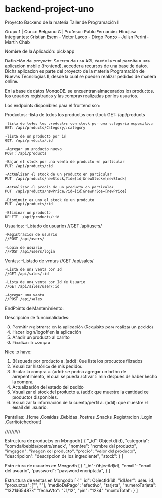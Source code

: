 # backend-project-uno

Proyecto Backend de la materia Taller de Programación II

Grupo 1   |   Curso: Belgrano C   |   Profesor: Pablo Fernandez Hinojosa
Integrantes: Cristian Esem - Victor Lacco - Diego Ponzo - Julian Perini - Martin Chab

Nombre de la Aplicación: pick-app

Definición del proyecto:
Se trata de una API, desde la cual permite a una aplicacion mobile (frontend), acceder a recursos de una base de datos.
Dicha aplicacion es parte del proyecto de la materia Programación de Nuevas Tecnologías II, desde la cual se pueden realizar pedidos de manera online.

En la base de datos MongoDB, se encuentran almacenados los productos, los usuarios registrados y las compras realizadas por los usuarios.

Los endpoints disponibles para el frontend son:

Productos:
    -lista de todos los productos con stock
    GET: /api/products

    -lista de todos los productos con stock por una categoria especifica
    GET: /api/products/Category/:category

    -lista de un producto por id
    GET: /api/products/:id

    -Agregar un producto nuevo
    POST: /api/products

    -Bajar el stock por una venta de producto en particular
    PUT: /api/products/:id

    -Actualizar el stock de un producto en particular
    PUT  /api/products/newStock/?id=[id]&newStock=[newStock]

    -Actualizar el precio de un producto en particular
    PUT  /api/products/newPrice/?id=[id]&newPrice=[newPrice]

    -Disminuir en uno el stock de un prodcuto
    PUT  /api/products/:id

    -Eliminar un producto
    DELETE  /api/products/:id


Usuarios:
    -Listado de usuarios
    //GET /api/users/

    -Registracion de usuario
    //POST /api/users/

    -Login de usuario
    //POST /api/users/login


Ventas:
    -Listado de ventas
    //GET /api/sales/

    -Lista de una venta por Id
    //GET /api/sales/:id

    -Lista de una venta por Id de Usuario
    //GET /api/sales/user/:id

    -Agregar una venta
    //POST /api/sales

EndPoints de Mantenimiento:


Descripción de funcionalidades:


3.	Permitir registrarse en la aplicación (Requisito para realizar un pedido)
4.	Hacer login/logoff en la aplicación
5.	Añadir un producto al carrito
6.	Finalizar la compra

Nice to have:

1.	Búsqueda por producto
a.	(add): Que liste los productos filtrados 
2.	Visualizar histórico de mis pedidos
3.	Anular la compra
a.	(add): se podria agregar un botón de arrepentimiento, el cual se pueda activar 5 min después de haber hecho la compra.
4.	Actualización del estado del pedido
5.	Visualizar el stock del producto
a.	(add): que muestre la cantidad de productos disponibles.
6.	Visualizar la información de la cuenta/perfil
a.	(add): que muestre el email del usuario.



Pantallas:
    .Home
    .Comidas
    .Bebidas
    .Postres
    .Snacks
    .Registracion
    .Login
    .Carrito(checkout)

//////////

Estructura de productos en Mongodb
[
 {
  "_id": ObjectId(id),
  "categoria": "comida/bebida/postre/snack",
  "nombre": "nombre del producto",
  "imgagen": "imagen del producto",
  "precio": "valor del producto",
  "descripcion": "descripcion de los ingrediente",
  "stock": <cantidad>
 }
]


Estructura de usuarios en Mongodb
[
 {
  "_id": ObjectId(id),
  "email": "email del usuario",
  "password": "password encriptada",
 }
]

Estructura de ventas en Mongodb
[
 {
  "_id": ObjectId(id),
  "idUser": user._id,
  "productos": ["<nombre del producto>", "<nombre del producto>"],
	"medioDePago": "efectivo", "tarjeta",
  "numeroTarjeta": "13214654878"
  "fechaVto": "21/12",
  "pin": "1234"
  "montoTotal": 
 }
]
